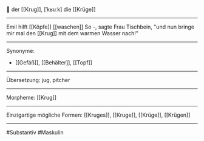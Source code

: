 🔵 der [[Krug]], [ˈkʁuːk]
die [[Krüge]]


---
Emil hilft [[Köpfe]] [[waschen]] So -, sagte Frau Tischbein, 
"und nun bringe mir mal den [[Krug]] mit dem warmen Wasser nach!"

---
Synonyme:
- [[Gefäß]], [[Behälter]], [[Topf]]

---
Übersetzung: jug, pitcher

---
Morpheme:
[[Krug]]

---
Einzigartige mögliche Formen: [[Kruges]], [[Kruge]], [[Krüge]], [[Krügen]]

---
#Substantiv #Maskulin